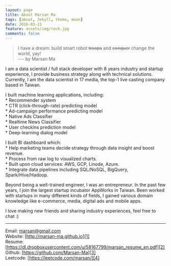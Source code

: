 ```yaml
---
layout: page
title: About Marsan Ma
tags: [about, Jekyll, theme, moon]
date: 2016-03-21
feature: assets/img/rock.jpg
comments: false
---
```

    
> I have a dream: build smart robot <strike>troops</strike> and <strike>conquer</strike> change the world, yay!  
> --- by Marsan Ma


I am a data scientist / full stack developer with 8 years industry and startup experience, I provide business strategy along with technical solutions. Currently, I am the data scientist in 17 media, the top-1 live casting company based in Taiwan.  

I built machine learning applications, including:  
    * Recommender system  
    * CTR (click-through-rate) predicting model  
    * Ad-campaign performance predicting model  
    * Native Ads Classifier  
    * Realtime News Classifier  
    * User checkIns prediction model  
    * Deep-learning dialog model  

I built BI dashboard which:  
    * Help marketing teams decide strategy through data insight and boost revenue.  
    * Process from raw log to visualized charts.  
    * Built upon cloud services: AWS, GCP, Linode, Azure.  
    * Integrate data pipelines including SQL/NoSQL, BigQuery, Spark/Hive/Hadoop.  

Beyond being a well-trained engineer, I was an entrepreneur. In the past few years, I join the largest startup incubator AppWorks in Taiwan. Been worked with startups in many different kinds of fields, I gained various domain knowledge like e-commerce, media, digital ads and mobile apps.  

I love making new friends and sharing industry experiences, feel free to chat :)  

---------------------------------
Email: [marsan@gmail.com][0]  
Website: [http://marsan-ma.github.io][1]  
Resume: [https://dl.dropboxusercontent.com/u/58167799/marsan_resume_en.pdf][2]  
Github: [https://github.com/Marsan-Ma][3]  
Leetcode: [https://leetcode.com/marsan/][4]  


[0]: mailto:marsan@gmail.com
[1]: http://marsan-ma.github.io
[2]: https://dl.dropboxusercontent.com/u/58167799/marsan_resume_en.pdf
[3]: https://github.com/Marsan-Ma
[4]: https://leetcode.com/marsan/
